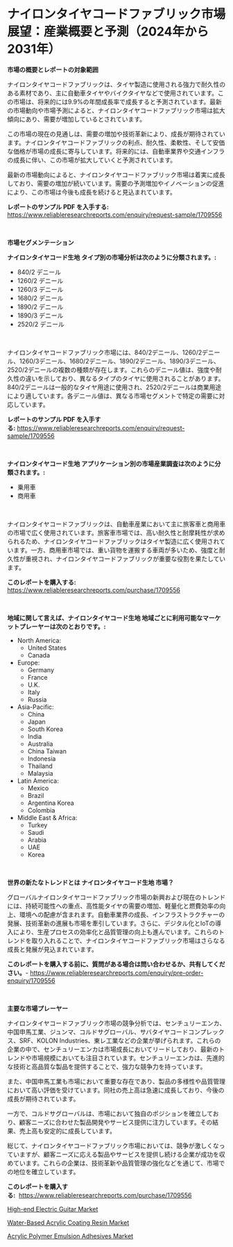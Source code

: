 <p><h1>ナイロンタイヤコードファブリック市場展望：産業概要と予測（2024年から2031年）</h1></p><p><strong>市場の概要とレポートの対象範囲</strong></p>
<p><p>ナイロンタイヤコードファブリックは、タイヤ製造に使用される強力で耐久性のある素材であり、主に自動車タイヤやバイクタイヤなどで使用されています。この市場は、将来的には9.9%の年間成長率で成長すると予測されています。最新の市場動向や市場予測によると、ナイロンタイヤコードファブリック市場は拡大傾向にあり、需要が増加しているとされています。</p><p>この市場の現在の見通しは、需要の増加や技術革新により、成長が期待されています。ナイロンタイヤコードファブリックの利点、耐久性、柔軟性、そして安価な価格が市場の成長に寄与しています。将来的には、自動車業界や交通インフラの成長に伴い、この市場が拡大していくと予測されています。</p><p>最新の市場動向によると、ナイロンタイヤコードファブリック市場は着実に成長しており、需要の増加が続いています。需要の予測増加やイノベーションの促進により、この市場は今後も成長を続けると見込まれています。</p></p>
<p><strong>レポートのサンプル PDF を入手する:</strong> <a href="https://www.reliableresearchreports.com/enquiry/request-sample/1709556">https://www.reliableresearchreports.com/enquiry/request-sample/1709556</a></p>
<p>&nbsp;</p>
<p><strong>市場セグメンテーション</strong></p>
<p><strong>ナイロンタイヤコード生地 タイプ別の市場分析は次のように分類されます。:</strong></p>
<p><ul><li>840/2 デニール</li><li>1260/2 デニール</li><li>1260/3 デニール</li><li>1680/2 デニール</li><li>1890/2 デニール</li><li>1890/3 デニール</li><li>2520/2 デニール</li></ul></p>
<p>&nbsp;</p>
<p><p>ナイロンタイヤコードファブリック市場には、840/2デニール、1260/2デニール、1260/3デニール、1680/2デニール、1890/2デニール、1890/3デニール、2520/2デニールの複数の種類が存在します。これらのデニール値は、強度や耐久性の違いを示しており、異なるタイプのタイヤに使用されることがあります。840/2デニールは一般的なタイヤ用途に使用され、2520/2デニールは商業用途により適しています。各デニール値は、異なる市場セグメントで特定の需要に対応しています。</p></p>
<p><strong>レポートのサンプル PDF を入手する:</strong>&nbsp;<a href="https://www.reliableresearchreports.com/enquiry/request-sample/1709556">https://www.reliableresearchreports.com/enquiry/request-sample/1709556</a></p>
<p>&nbsp;</p>
<p><strong> ナイロンタイヤコード生地 アプリケーション別の市場産業調査は次のように分類されます。:</strong></p>
<p><ul><li>乗用車</li><li>商用車</li></ul></p>
<p>&nbsp;</p>
<p><p>ナイロンタイヤコードファブリックは、自動車産業において主に旅客車と商用車の市場で広く使用されています。旅客車市場では、高い耐久性と耐摩耗性が求められるため、ナイロンタイヤコードファブリックはタイヤ製造に広く使用されています。一方、商用車市場では、重い貨物を運搬する車両が多いため、強度と耐久性が重視され、ナイロンタイヤコードファブリックが重要な役割を果たしています。</p></p>
<p><strong>このレポートを購入する:</strong>&nbsp; <a href="https://www.reliableresearchreports.com/purchase/1709556">https://www.reliableresearchreports.com/purchase/1709556</a></p>
<p>&nbsp;</p>
<p><strong>地域に関して言えば、ナイロンタイヤコード生地 地域ごとに利用可能なマーケットプレーヤーは次のとおりです。:</strong></p>
<p><ul>
    <li>
        North America:
        <ul>
            <li>United States</li>
            <li>Canada</li>
        </ul>
    </li>
    <li>
        Europe:
        <ul>
            <li>Germany</li>
            <li>France</li>
            <li>U.K.</li>
            <li>Italy</li>
            <li>Russia</li>
        </ul>
    </li>
    <li>
        Asia-Pacific:
        <ul>
            <li>China</li>
            <li>Japan</li>
            <li>South Korea</li>
            <li>India</li>
            <li>Australia</li>
            <li>China Taiwan</li>
            <li>Indonesia</li>
            <li>Thailand</li>
            <li>Malaysia</li>
        </ul>
    </li>
    <li>
        Latin America:
        <ul>
            <li>Mexico</li>
            <li>Brazil</li>
            <li>Argentina Korea</li>
            <li>Colombia</li>
        </ul>
    </li>
    <li>
        Middle East & Africa:
        <ul>
            <li>Turkey</li>
            <li>Saudi</li>
            <li>Arabia</li>
            <li>UAE</li>
            <li>Korea</li>
        </ul>
    </li>
    </ul></p>
<p>&nbsp;</p>
<p><strong>世界の新たなトレンドとは ナイロンタイヤコード生地 市場？</strong></p>
<p><p>グローバルナイロンタイヤコードファブリック市場の新興および現在のトレンドには、持続可能性への重点、高性能タイヤの需要の増加、軽量化と燃費効率の向上、環境への配慮が含まれます。自動車業界の成長、インフラストラクチャーの発展、技術革新の進展も市場を牽引しています。さらに、デジタル化とIoTの導入により、生産プロセスの効率化と品質管理の向上も進んでいます。これらのトレンドを取り入れることで、ナイロンタイヤコードファブリック市場はさらなる成長と発展が見込まれています。</p></p>
<p><strong>このレポートを購入する前に、質問がある場合は問い合わせるか、共有してください。</strong>- <a href="https://www.reliableresearchreports.com/enquiry/pre-order-enquiry/1709556">https://www.reliableresearchreports.com/enquiry/pre-order-enquiry/1709556</a></p>
<p>&nbsp;</p>
<p><strong>主要な市場プレーヤー</strong></p>
<p><p>ナイロンタイヤコードファブリック市場の競争分析では、センチュリーエンカ、中国申馬工業、ジュンマ、コルドサグローバル、サバタイヤコードコンプレックス、SRF、KOLON Industries、東レ工業などの企業が挙げられます。これらの企業の中で、センチュリーエンカは市場成長においてリードしており、最新のトレンドや市場規模においても注目されています。センチュリーエンカは、先進的な技術と高品質な製品を提供することで、強力な競争力を持っています。</p><p>また、中国申馬工業も市場において重要な存在であり、製品の多様性や品質管理において高い評価を受けています。同社の売上高は急速に成長しており、今後の成長が期待されています。</p><p>一方で、コルドサグローバルは、市場において独自のポジションを確立しており、顧客ニーズに合わせた製品開発やサービス提供に注力しています。その結果、売上高も安定的に成長しています。</p><p>総じて、ナイロンタイヤコードファブリック市場においては、競争が激しくなっていますが、顧客ニーズに応える製品やサービスを提供し続ける企業が成功を収めています。これらの企業は、技術革新や品質管理の強化などを通じて、市場での地位を確立しています。</p></p>
<p><strong>このレポートを購入する:</strong>&nbsp;&nbsp;<a href="https://www.reliableresearchreports.com/purchase/1709556">https://www.reliableresearchreports.com/purchase/1709556</a></p>
<p><p><a href="https://funky-papaya-cf4.notion.site/High-end-Electric-Guitar-Market-Offers-Provide-Insightful-Data-for-the-Time-Period-from-2024-to-2031-ed2b2b26b61f4b2ea3a23dc225524f64">High-end Electric Guitar Market</a></p><p><a href="https://sore-arch-6db.notion.site/Water-Based-Acrylic-Coating-Resin-Market-Size-Market-Trends-and-Growth-Outlook-forecasted-for-peri-91e32db85f5241b9a15b87cf6a6acca4">Water-Based Acrylic Coating Resin Market</a></p><p><a href="https://confirmed-shield-e13.notion.site/Acrylic-Polymer-Emulsion-Adhesives-Market-Size-Focuses-on-Market-Dynamics-In-Depth-Analysis-and-Fut-47dfa96fb30048dc804f3f9bac8359bd">Acrylic Polymer Emulsion Adhesives Market</a></p></p>